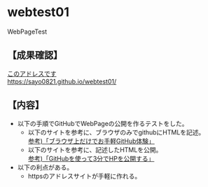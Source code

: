 # webtest01
WebPageTest

## 【成果確認】
[このアドレスです](https://sayo0821.github.io/webtest01/)  
https://sayo0821.github.io/webtest01/

## 【内容】
- 以下の手順でGitHubでWebPageの公開を作るテストをした。
  - 以下のサイトを参考に、ブラウザのみでgithubにHTMLを記述。  
[参考)「ブラウザ上だけでお手軽GitHub体験」](https://www.i-ryo.com/entry/2018/11/28/221938)
  - 以下のサイトを参考に、記述したHTMLを公開。  
[参考)「GitHubを使って3分でHPを公開する」](https://qiita.com/budougumi0617/items/221bb946d1c90d6769e9)
- 以下の利点がある。
  - httpsのアドレスサイトが手軽に作れる。
